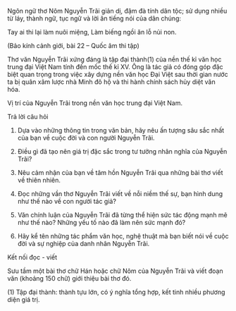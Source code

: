 Ngôn ngữ thơ Nôm Nguyễn Trãi giản dị, đậm đà tính dân tộc; sử dụng nhiều từ láy, thành ngữ, tục ngữ và lời ăn tiếng nói của dân chúng:

Tay ai thi lại làm nuôi miệng,
Làm biếng ngồi ăn lỗ nủi non.

(Bảo kính cảnh giới, bài 22 – Quốc âm thi tập)

Thơ văn Nguyễn Trãi xứng đáng là tập đại thành(1) của nền thế kỉ văn học trung đại Việt Nam tính đến mốc thế kỉ XV. Ông là tác giả có đóng góp đặc biệt quan trọng trong việc xây dựng nền văn học Đại Việt sau thời gian nước ta bị quân xâm lược nhà Minh đô hộ và thi hành chính sách hủy diệt văn hóa.

Vị trí của Nguyễn Trãi trong nền văn học trung đại Việt Nam.

Trả lời câu hỏi

1. Dựa vào những thông tin trong văn bản, hãy nêu ấn tượng sâu sắc nhất của bạn về cuộc đời và con người Nguyễn Trãi.

2. Điều gì đã tạo nên giá trị đặc sắc trong tư tưởng nhân nghĩa của Nguyễn Trãi?

3. Nêu cảm nhận của bạn về tâm hồn Nguyễn Trãi qua những bài thơ viết về thiên nhiên.

4. Đọc những vần thơ Nguyễn Trãi viết về nỗi niềm thế sự, bạn hình dung như thế nào về con người tác giả?

5. Văn chính luận của Nguyễn Trãi đã từng thể hiện sức tác động mạnh mẽ như thế nào? Những yếu tố nào đã làm nên sức mạnh đó?

6. Hãy kể tên những tác phẩm văn học, nghệ thuật mà bạn biết nói về cuộc đời và sự nghiệp của danh nhân Nguyễn Trãi.

Kết nối đọc - viết

Sưu tầm một bài thơ chữ Hán hoặc chữ Nôm của Nguyễn Trãi và viết đoạn văn (khoảng 150 chữ) giới thiệu bài thơ đó.

(1) Tập đại thành: thành tựu lớn, có ý nghĩa tổng hợp, kết tinh nhiều phương diện giá trị.